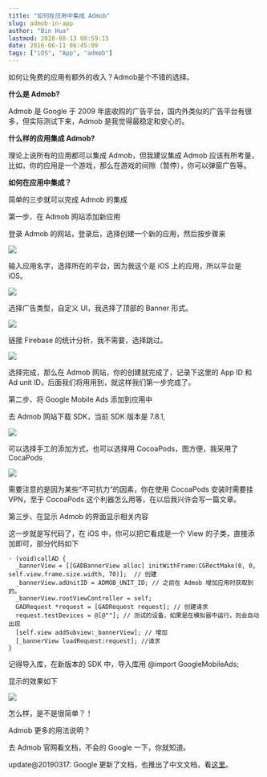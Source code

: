 ```yaml
---
title: "如何在应用中集成 Admob"
slug: admob-in-app
author: "Bin Hua"
lastmod: 2020-08-13 08:59:15
date: 2016-06-11 06:45:09
tags: ["iOS", "App", "admob"]
---
```


如何让免费的应用有额外的收入？Admob是个不错的选择。

**什么是 Admob?**

Admob 是 Google 于 2009 年底收购的广告平台，国内外类似的广告平台有很多，但实际测试下来，Admob 是我觉得最稳定和安心的。

**什么样的应用集成 Admob?**

理论上说所有的应用都可以集成 Admob，但我建议集成 Admob 应该有所考量，比如，你的应用是一个游戏，那么在游戏的间隙（暂停），你可以弹窗广告等。

**如何在应用中集成？**

简单的三步就可以完成 Admob 的集成

第一步、在 Admob 网站添加新应用

登录 Admob 的网站，登录后，选择创建一个新的应用，然后按步骤来

![](/imgs/admob_01.jpeg)

输入应用名字，选择所在的平台，因为我这个是 iOS 上的应用，所以平台是 iOS。

![](/imgs/admob_02.jpeg)

选择广告类型，自定义 UI，我选择了顶部的 Banner 形式。

![](/imgs/admob_03.jpeg)

链接 Firebase 的统计分析，我不需要，选择跳过。

![](/imgs/admob_04.jpeg)

选择完成，那么在 Admob 网站，你的创建就完成了，记录下这里的 App ID 和 Ad unit ID，后面我们将用用到，就这样我们第一步完成了。

第二步、将 Google Mobile Ads 添加到应用中

去 Admob 网站下载 SDK，当前 SDK 版本是 7.8.1,

![](/imgs/admob_05.jpeg)

可以选择手工的添加方式，也可以选择用 CocoaPods，图方便，我采用了 CocaPods

![](/imgs/admob_06.jpeg)

需要注意的是因为某些“不可抗力”的因素，你在使用 CocoaPods 安装时需要挂 VPN，至于 CocoaPods 这个利器怎么用等，在以后我兴许会写一篇文章。

第三步、在显示 Admob 的界面显示相关内容

这一步就是写代码了，在 iOS 中，你可以把它看成是一个 View 的子类，直接添加即可，部分代码如下

```
- (void)callAD {
  _bannerView = [[GADBannerView alloc] initWithFrame:CGRectMake(0, 0, self.view.frame.size.width, 70)];  // 创建
  _bannerView.adUnitID = ADMOB_UNIT_ID; // 之前在 Admob 增加应用时获取到的。
  _bannerView.rootViewController = self;
  GADRequest *request = [GADRequest request]; // 创建请求
  request.testDevices = @[@""]; // 测试的设备，如果是在模拟器中运行，则会自动出现
  [self.view addSubview:_bannerView]; // 增加
  [_bannerView loadRequest:request]; //请求
}
```

记得导入库，在新版本的 SDK 中，导入库用 @import GoogleMobileAds;

显示的效果如下

![](/imgs/admob_07.jpeg)

怎么样，是不是很简单？！

Admob 更多的用法说明？

去 Admob 官网看文档，不会的 Google 一下，你就知道。

update@20190317: Google 更新了文档，也推出了中文文档，看[这里](https://developers.google.com/admob/ios/quick-start)。
